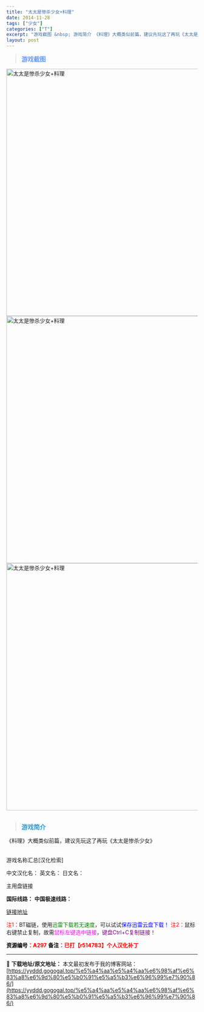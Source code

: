 ```yaml
---
title: "太太是惨杀少女+料理"
date: 2014-11-28
tags: ["少女"]
categories: ["T"]
excerpt: "游戏截图 &nbsp; 游戏简介 《料理》大概类似前篇，建议先玩这了再玩《太太是惨杀少女》 &nbsp; 游戏名称汇总[汉化检索] 中文汉化名： 英文名： 日文名： 主用盘链接 国际线路： 中国极速线路： 链接地址 注1：BT磁链，使用迅雷下载若无速度，可以试试保存迅雷云盘下载！ 注2：鼠标右键禁止&hellip;"
layout: post
---
```


<div>
<blockquote><b><span style="font-size: 12pt; color: #6699ff;">游戏截图</span></b></blockquote>
<div><img title="点击放大" src="https://yyddd.gogogal.top/wp-content/uploads/2025/04/20250430_6811fcad92e98.webp" alt="太太是惨杀少女+料理" width="650" /></div>
<div><img title="点击放大" src="https://yyddd.gogogal.top/wp-content/uploads/2025/04/20250430_6811fcaee8495.webp" alt="太太是惨杀少女+料理" width="650" /></div>
<div><img title="点击放大" src="https://yyddd.gogogal.top/wp-content/uploads/2025/04/20250430_6811fcb0a0b3a.webp" alt="太太是惨杀少女+料理" width="650" /></div>
&nbsp;
<blockquote><b><span style="font-size: 12pt; color: #3399cc;">游戏简介</span></b></blockquote>
<div>《料理》大概类似前篇，建议先玩这了再玩《太太是惨杀少女》</div>
&nbsp;

游戏名称汇总[汉化检索]

中文汉化名：
英文名：
日文名：
</div>
<div class="panel panel-primary">
<div class="panel-heading">主用盘链接</div>
<div class="panel-body">

<b>国际线路：</b>
<b>中国极速线路：</b>

<!--wechatfans start-->

<a href="https://pan.xunlei.com/s/VOSS4r9v68Q3GV37QJ8K0jQcA1?pwd=8xgb#">链接地址</a>

<!--wechatfans end-->
<span style="color: #ff0000;">注1：</span>BT磁链，使用<span style="color: #008000;">迅雷下载若无速度</span>，可以试试<span style="color: #0000ff;">保存迅雷云盘下载！</span>
<span style="color: #ff0000;">注2：</span>鼠标右键禁止复制，故需<span style="color: #ff00ff;">鼠标左键选中链接</span>，<span style="color: #800080;">键盘Ctrl+C复制链接！</span>

</div>
<div class="panel-footer"><span style="color: #ff0000;"><b><span style="color: #000000;">资源编号</span>：A297</b></span>
<span style="color: #ff0000;"><b><span style="color: #000000;">备注</span>：已打【r514783】个人汉化补丁</b></span></div>
</div>

---
📖 **下载地址/原文地址：** 本文最初发布于我的博客网站：[https://yyddd.gogogal.top/%e5%a4%aa%e5%a4%aa%e6%98%af%e6%83%a8%e6%9d%80%e5%b0%91%e5%a5%b3%e6%96%99%e7%90%86/](https://yyddd.gogogal.top/%e5%a4%aa%e5%a4%aa%e6%98%af%e6%83%a8%e6%9d%80%e5%b0%91%e5%a5%b3%e6%96%99%e7%90%86/)
